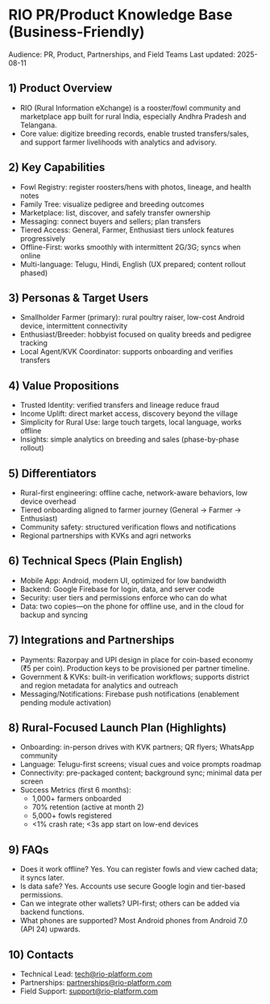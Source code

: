 # RIO PR/Product Knowledge Base (Business-Friendly)

Audience: PR, Product, Partnerships, and Field Teams
Last updated: 2025-08-11

## 1) Product Overview
- RIO (Rural Information eXchange) is a rooster/fowl community and marketplace app built for rural India, especially Andhra Pradesh and Telangana.
- Core value: digitize breeding records, enable trusted transfers/sales, and support farmer livelihoods with analytics and advisory.

## 2) Key Capabilities
- Fowl Registry: register roosters/hens with photos, lineage, and health notes
- Family Tree: visualize pedigree and breeding outcomes
- Marketplace: list, discover, and safely transfer ownership
- Messaging: connect buyers and sellers; plan transfers
- Tiered Access: General, Farmer, Enthusiast tiers unlock features progressively
- Offline-First: works smoothly with intermittent 2G/3G; syncs when online
- Multi-language: Telugu, Hindi, English (UX prepared; content rollout phased)

## 3) Personas & Target Users
- Smallholder Farmer (primary): rural poultry raiser, low-cost Android device, intermittent connectivity
- Enthusiast/Breeder: hobbyist focused on quality breeds and pedigree tracking
- Local Agent/KVK Coordinator: supports onboarding and verifies transfers

## 4) Value Propositions
- Trusted Identity: verified transfers and lineage reduce fraud
- Income Uplift: direct market access, discovery beyond the village
- Simplicity for Rural Use: large touch targets, local language, works offline
- Insights: simple analytics on breeding and sales (phase-by-phase rollout)

## 5) Differentiators
- Rural-first engineering: offline cache, network-aware behaviors, low device overhead
- Tiered onboarding aligned to farmer journey (General → Farmer → Enthusiast)
- Community safety: structured verification flows and notifications
- Regional partnerships with KVKs and agri networks

## 6) Technical Specs (Plain English)
- Mobile App: Android, modern UI, optimized for low bandwidth
- Backend: Google Firebase for login, data, and server code
- Security: user tiers and permissions enforce who can do what
- Data: two copies—on the phone for offline use, and in the cloud for backup and syncing

## 7) Integrations and Partnerships
- Payments: Razorpay and UPI design in place for coin-based economy (₹5 per coin). Production keys to be provisioned per partner timeline.
- Government & KVKs: built-in verification workflows; supports district and region metadata for analytics and outreach
- Messaging/Notifications: Firebase push notifications (enablement pending module activation)

## 8) Rural-Focused Launch Plan (Highlights)
- Onboarding: in-person drives with KVK partners; QR flyers; WhatsApp community
- Language: Telugu-first screens; visual cues and voice prompts roadmap
- Connectivity: pre-packaged content; background sync; minimal data per screen
- Success Metrics (first 6 months):
  - 1,000+ farmers onboarded
  - 70% retention (active at month 2)
  - 5,000+ fowls registered
  - <1% crash rate; <3s app start on low-end devices

## 9) FAQs
- Does it work offline? Yes. You can register fowls and view cached data; it syncs later.
- Is data safe? Yes. Accounts use secure Google login and tier-based permissions.
- Can we integrate other wallets? UPI-first; others can be added via backend functions.
- What phones are supported? Most Android phones from Android 7.0 (API 24) upwards.

## 10) Contacts
- Technical Lead: tech@rio-platform.com
- Partnerships: partnerships@rio-platform.com
- Field Support: support@rio-platform.com

